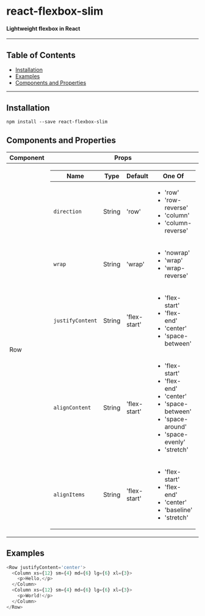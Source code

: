 # react-flexbox-slim

#### Lightweight flexbox in React

---

## Table of Contents

 - [Installation](#installation)
 - [Examples](#examples)
 - [Components and Properties](#Components-and-Properties)

---

## Installation

`npm install --save react-flexbox-slim`

## Components and Properties

| Component | Props |
| --- | --- |
| Row | <table><thead><tr><th>Name</th><th>Type</th><th>Default</th><th>One Of</th></tr></thead><tbody><tr><td><code>direction</code></td><td>String</td><td>'row'</td><td><ul><li>'row'</li><li>'row-reverse'</li><li>'column'</li><li>'column-reverse'</li></ul></td></tr><tr><td><code>wrap</code></td><td>String</td><td>'wrap'</td><td><ul><li>'nowrap'</li><li>'wrap'</li><li>'wrap-reverse'</li></ul></td></tr><tr><td><code>justifyContent</code></td><td>String</td><td>'flex-start'</td><td><ul><li>'flex-start'</li><li>'flex-end'</li><li>'center'</li><li>'space-between'</li></ul></td></tr><tr><td><code>alignContent</code></td><td>String</td><td>'flex-start'</td><td><ul><li>'flex-start'</li><li>'flex-end'</li><li>'center'</li><li>'space-between'</li><li>'space-around'</li><li>'space-evenly'</li><li>'stretch'</li></ul></td></tr><tr><td><code>alignItems</code></td><td>String</td><td>'flex-start'</td><td><ul><li>'flex-start'</li><li>'flex-end'</li><li>'center'</li><li>'baseline'</li><li>'stretch'</li></ul></td></tr></tbody></table> |

## Examples

```javascript
<Row justifyContent='center'>
  <Column xs={12} sm={4} md={6} lg={6} xl={3}>
    <p>Hello,</p>
  </Column>
  <Column xs={12} sm={4} md={6} lg={6} xl={3}>
    <p>World!</p>
  </Column>
</Row>
```
